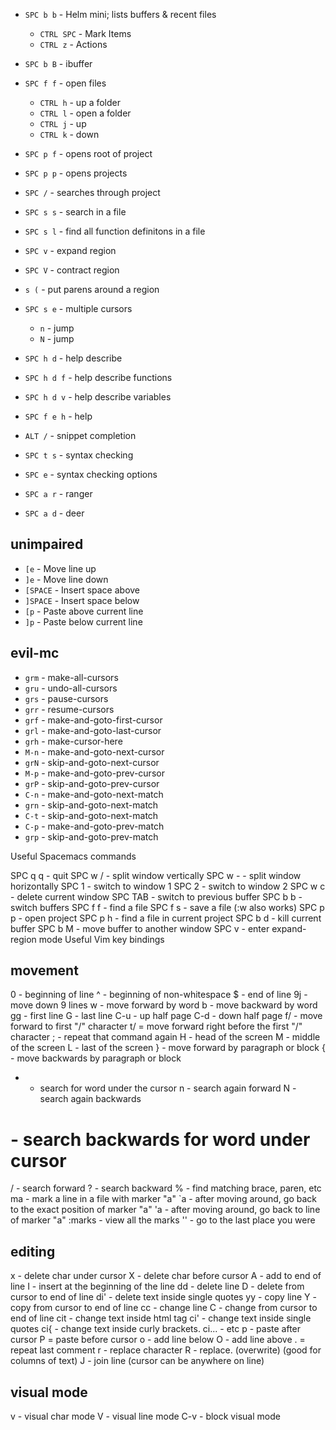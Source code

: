 - `SPC b b` - Helm mini; lists buffers & recent files
  - `CTRL SPC` - Mark Items
  - `CTRL z` - Actions
- `SPC b B` - ibuffer

- `SPC f f` - open files
  - `CTRL h` - up a folder
  - `CTRL l` - open a folder
  - `CTRL j` - up
  - `CTRL k` - down

- `SPC p f` - opens root of project
- `SPC p p` - opens projects

- `SPC /` - searches through project
- `SPC s s` - search in a file
- `SPC s l` - find all function definitons in a file

- `SPC v` - expand region
- `SPC V` - contract region
- `s (` - put parens around a region

- `SPC s e` - multiple cursors
  - `n` - jump
  - `N` - jump

- `SPC h d` - help describe
- `SPC h d f` - help describe functions
- `SPC h d v` - help describe variables
- `SPC f e h` - help

- `ALT /` - snippet completion

- `SPC t s` - syntax checking
- `SPC e` - syntax checking options

- `SPC a r` - ranger
- `SPC a d` - deer

## unimpaired

- `[e` - Move line up
- `]e` - Move line down
- `[SPACE` - Insert space above
- `]SPACE` - Insert space below
- `[p` - Paste above current line
- `]p` - Paste below current line

## evil-mc

- `grm` - make-all-cursors
- `gru` - undo-all-cursors
- `grs` - pause-cursors
- `grr` - resume-cursors
- `grf` - make-and-goto-first-cursor
- `grl` - make-and-goto-last-cursor
- `grh` - make-cursor-here
- `M-n` - make-and-goto-next-cursor
- `grN` - skip-and-goto-next-cursor
- `M-p` - make-and-goto-prev-cursor
- `grP` - skip-and-goto-prev-cursor
- `C-n` - make-and-goto-next-match
- `grn` - skip-and-goto-next-match
- `C-t` - skip-and-goto-next-match
- `C-p` - make-and-goto-prev-match
- `grp` - skip-and-goto-prev-match

Useful Spacemacs commands

SPC q q - quit
SPC w / - split window vertically
SPC w - - split window horizontally
SPC 1   - switch to window 1
SPC 2   - switch to window 2
SPC w c - delete current window
SPC TAB - switch to previous buffer
SPC b b - switch buffers
SPC f f - find a file
SPC f s - save a file (:w also works)
SPC p p - open project
SPC p h - find a file in current project
SPC b d - kill current buffer
SPC b M - move buffer to another window
SPC v   - enter expand-region mode
Useful Vim key bindings

movement
--------
0 - beginning of line
^ - beginning of non-whitespace
$ - end of line
9j - move down 9 lines
w - move forward by word
b - move backward by word
gg - first line
G - last line
C-u - up half page
C-d - down half page
f/ - move forward to first "/" character
t/ = move forward right before the first "/" character
; - repeat that command again
H - head of the screen
M - middle of the screen
L - last of the screen
} - move forward by paragraph or block
{ - move backwards by paragraph or block
* - search for word under the cursor
    n - search again forward
    N - search again backwards
# - search backwards for word under cursor
/ - search forward
? - search backward
% - find matching brace, paren, etc
ma - mark a line in a file with marker "a"
`a - after moving around, go back to the exact position of marker "a"
'a - after moving around, go back to line of marker "a"
:marks - view all the marks
'' - go to the last place you were

editing
-------
x - delete char under cursor
X - delete char before cursor
A - add to end of line
I - insert at the beginning of the line
dd - delete line
D - delete from cursor to end of line
di' - delete text inside single quotes
yy - copy line
Y - copy from cursor to end of line
cc - change line
C - change from cursor to end of line
cit - change text inside html tag
ci' - change text inside single quotes
ci{ - change text inside curly brackets.
ci... - etc
p - paste after cursor
P = paste before cursor
o - add line below
O - add line above
. = repeat last comment
r - replace character
R - replace. (overwrite) (good for columns of text)
J - join line (cursor can be anywhere on line)

visual mode
-----------
v - visual char mode
V - visual line mode
C-v - block visual mode